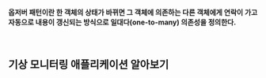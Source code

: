 **옵저버 패턴이란 한 객체의 상태가 바뀌면 그 객체에 의존하는 다른 객체에게 연락이 가고 자동으로 내용이 갱신되는 방식으로 일대다(one-to-many) 의존성을 정의한다.**

<br>

## 기상 모니터링 애플리케이션 알아보기
